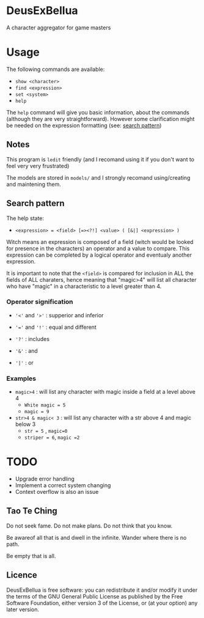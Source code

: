 DeusExBellua
============

A character aggregator for game masters

Usage
===========
The following commands are available:

+ `show <character>`
+ `find <expression>`
+ `set <system>`
+ `help`

The `help` command will give you basic information, about the commands (although they are very straightforward).
However some clarification might be needed on the expression formatting (see: [search pattern](#search-pattern))

Notes
-----------
This program is `ledit` friendly (and I recomand using it if you don't want to feel very very frustrated)

The models are stored in `models/` and I strongly recomand using/creating and maintening them.

Search pattern
-----------
The help state:

+ `<expression> = <field> [=><?!] <value> ( [&|] <expression> )`

Witch means an expression is composed of a field (witch would be looked for presence in the characters) an operator and a value to compare. This expression can be completed by a logical operator and eventualy another expression.

It is important to note that the `<field>` is compared for inclusion in ALL the fields of ALL charaters, 
hence meaning that "magic>4" will list all character who have "magic" in a characteristic  to a level greater than 4.

### Operator signification
+ `'<'` and `'>'` : supperior and inferior
+ `'='` and `'!'` : equal and different
+ `'?'` : includes

+ `'&'` : and
+ `'|'` : or

### Examples
+ `magic>4` : will list any character with magic inside a field at a level above 4
	+ `White magic = 5`
	+ `magic = 9`
+ `str>4 & magic< 3` : will list any character with a str above 4 and magic below 3
	+ `str = 5` , `magic=0`
	+ `striper = 6`, `magic =2`

TODO
===========
+ Upgrade error handling
+ Implement a correct system changing
+ Context overflow is also an issue

Tao Te Ching
------------

Do not seek fame. Do not make plans. Do not think that you know.

Be awareof all that is and dwell in the infinite. Wander where there is no path.

Be empty that is all.

Licence
-----------
DeusExBellua is free software: you can redistribute it and/or modify
it under the terms of the GNU General Public License as published by
the Free Software Foundation, either version 3 of the License, or
(at your option) any later version.
